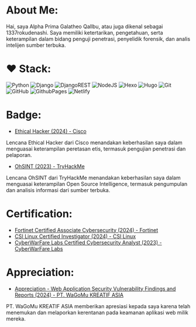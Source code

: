 # About Me:
Hai, saya Alpha Prima Galatheo Qallbu, atau juga dikenal sebagai 1337rokudenashi. Saya memiliki ketertarikan, pengetahuan, serta keterampilan dalam bidang penguji penetrasi, penyelidik forensik, dan analis intelijen sumber terbuka. 

# ❤️ Stack:
![Python](https://img.shields.io/badge/python-3670A0?style=for-the-badge&logo=python&logoColor=ffdd54) ![Django](https://img.shields.io/badge/django-%23092E20.svg?style=for-the-badge&logo=django&logoColor=white) ![DjangoREST](https://img.shields.io/badge/DJANGO-REST-ff1709?style=for-the-badge&logo=django&logoColor=white&color=ff1709&labelColor=gray) ![NodeJS](https://img.shields.io/badge/node.js-6DA55F?style=for-the-badge&logo=node.js&logoColor=white) ![Hexo](https://img.shields.io/badge/Hexo-%23222222.svg?style=for-the-badge&logo=hexo&logoColor=#0E83CD) ![Hugo](https://img.shields.io/badge/Hugo-%23222222.svg?style=for-the-badge&logo=hugo&logoColor=#FF4088) ![Git](https://img.shields.io/badge/git-%23F05033.svg?style=for-the-badge&logo=git&logoColor=white) ![GitHub](https://img.shields.io/badge/github-%23121011.svg?style=for-the-badge&logo=github&logoColor=white) ![GithubPages](https://img.shields.io/badge/github%20pages-121013?style=for-the-badge&logo=github&logoColor=white) ![Netlify](https://img.shields.io/badge/netlify-%23000000.svg?style=for-the-badge&logo=netlify&logoColor=#00C7B7)

# Badge:
- [Ethical Hacker (2024) - Cisco](https://www.credly.com/badges/e8fa511c-965c-49dd-a06d-af9933bf2d5d)

Lencana Ethical Hacker dari Cisco menandakan keberhasilan saya dalam menguasai keterampilan peretasan etis, termasuk pengujian penetrasi dan pelaporan.

- [OhSINT (2023) - TryHackMe](https://tryhackme.com/1337rokudenashi/badges/ohsint?trk=public_profile_see-credential)

Lencana OhSINT dari TryHackMe menandakan keberhasilan saya dalam menguasai keterampilan Open Source Intelligence, termasuk pengumpulan dan analisis informasi dari sumber terbuka.

# Certification:
- [Fortinet Certified Associate Cybersecurity (2024) - Fortinet](https://www.credly.com/badges/d00b6c04-b7f3-4725-a351-e5d055d65c30)
- [CSI Linux Certified Investigator (2024) - CSI Linux](https://csilinux.com/academy/badges/badge.php?hash=361e1c15a5f74873d6783089227904b768120b81)
- [CyberWarFare Labs Certified Cybersecurity Analyst (2023) - CyberWarFare Labs](https://www.credential.net/ec968e08-dae9-4e51-93f7-e57b725977f0)

# Appreciation:
- [Appreciation - Web Application Security Vulnerability Findings and Reports (2024) - PT. WaGoMu KREATIF ASIA](https://github.com/1337rokudenashi/certificateofappreciation/blob/main/PT.%20WaGoMu%20KREATIF%20ASIA.pdf)

PT. WaGoMu KREATIF ASIA memberikan apresiasi kepada saya karena telah menemukan dan melaporkan kerentanan pada keamanan aplikasi web milik mereka.
